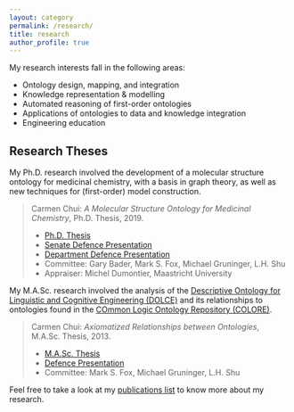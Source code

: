 ```yaml
---
layout: category
permalink: /research/
title: research
author_profile: true
---
```


My research interests fall in the following areas:
* Ontology design, mapping, and integration
* Knowledge representation & modelling
* Automated reasoning of first-order ontologies
* Applications of ontologies to data and knowledge integration
* Engineering education


## Research Theses

My Ph.D. research involved the development of a molecular structure ontology for medicinal chemistry, with a basis in graph theory, as well as new techniques for (first-order) model construction.

> Carmen Chui: _A Molecular Structure Ontology for Medicinal Chemistry_, Ph.D. Thesis, 2019.
> * [Ph.D. Thesis](http://hdl.handle.net/1807/97001)
> * [Senate Defence Presentation](/files/cchui_phd_senate_defence.pdf)
> * [Department Defence Presentation](/files/cchui_phd_dept_defence.pdf)
> * Committee: Gary Bader, Mark S. Fox, Michael Gruninger, L.H. Shu
> * Appraiser: Michel Dumontier, Maastricht University

My M.A.Sc. research involved the analysis of the [Descriptive Ontology for Linguistic and Cognitive Engineering (DOLCE)](http://www.loa.istc.cnr.it/dolce/overview.html) and its relationships to ontologies found in the [COmmon Logic Ontology Repository (COLORE)](http://colore.oor.net/).

> Carmen Chui: _Axiomatized Relationships between Ontologies_, M.A.Sc. Thesis, 2013.
> * [M.A.Sc. Thesis](http://hdl.handle.net/1807/42747)
> * [Defence Presentation](/files/cchui_masc_defence.pdf)
> * Committee: Mark S. Fox, Michael Gruninger, L.H. Shu

<!---
## Previous Work

Carmen Chui, Michael Grüninger: _A Molecular Structure Ontology for Medicinal Chemistry_. FOIS 2016: 285-298 [https://doi.org/10.3233/978-1-61499-660-6-285](https://doi.org/10.3233/978-1-61499-660-6-285)
--->

Feel free to take a look at my [publications list](/publications/) to know more about my research.